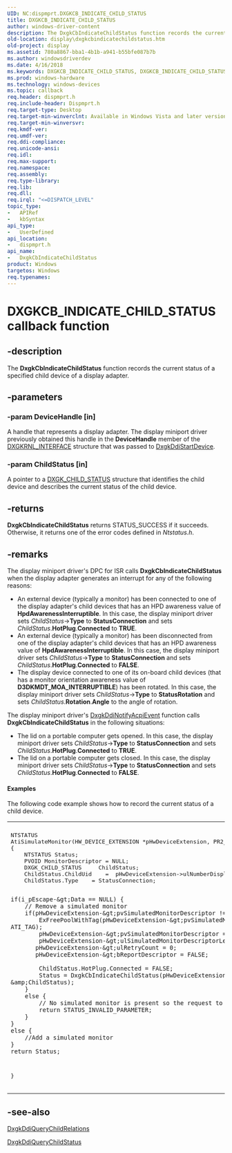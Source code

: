 ```yaml
---
UID: NC:dispmprt.DXGKCB_INDICATE_CHILD_STATUS
title: DXGKCB_INDICATE_CHILD_STATUS
author: windows-driver-content
description: The DxgkCbIndicateChildStatus function records the current status of a specified child device of a display adapter.
old-location: display\dxgkcbindicatechildstatus.htm
old-project: display
ms.assetid: 780a8867-bba1-4b1b-a941-b55bfe087b7b
ms.author: windowsdriverdev
ms.date: 4/16/2018
ms.keywords: DXGKCB_INDICATE_CHILD_STATUS, DXGKCB_INDICATE_CHILD_STATUS callback, DpFunctions_db80be21-a515-411f-beb0-64f7514c11f4.xml, DxgkCbIndicateChildStatus, DxgkCbIndicateChildStatus callback function [Display Devices], display.dxgkcbindicatechildstatus, dispmprt/DxgkCbIndicateChildStatus
ms.prod: windows-hardware
ms.technology: windows-devices
ms.topic: callback
req.header: dispmprt.h
req.include-header: Dispmprt.h
req.target-type: Desktop
req.target-min-winverclnt: Available in Windows Vista and later versions of the Windows operating systems.
req.target-min-winversvr: 
req.kmdf-ver: 
req.umdf-ver: 
req.ddi-compliance: 
req.unicode-ansi: 
req.idl: 
req.max-support: 
req.namespace: 
req.assembly: 
req.type-library: 
req.lib: 
req.dll: 
req.irql: "<=DISPATCH_LEVEL"
topic_type:
-	APIRef
-	kbSyntax
api_type:
-	UserDefined
api_location:
-	dispmprt.h
api_name:
-	DxgkCbIndicateChildStatus
product: Windows
targetos: Windows
req.typenames: 
---
```


# DXGKCB_INDICATE_CHILD_STATUS callback function


## -description


The <b>DxgkCbIndicateChildStatus</b> function records the current status of a specified child device of a display adapter.


## -parameters




### -param DeviceHandle [in]

A handle that represents a display adapter. The display miniport driver previously obtained this handle in the <b>DeviceHandle</b> member of the <a href="https://msdn.microsoft.com/library/windows/hardware/ff560942">DXGKRNL_INTERFACE</a> structure that was passed to <a href="https://msdn.microsoft.com/ffacbb39-2581-4207-841d-28ce57fbc64d">DxgkDdiStartDevice</a>.


### -param ChildStatus [in]

A pointer to a <a href="https://msdn.microsoft.com/library/windows/hardware/ff561010">DXGK_CHILD_STATUS</a> structure that identifies the child device and describes the current status of the child device.


## -returns



<b>DxgkCbIndicateChildStatus</b> returns STATUS_SUCCESS if it succeeds. Otherwise, it returns one of the error codes defined in <i>Ntstatus.h</i>.




## -remarks



The display miniport driver's DPC for ISR calls <b>DxgkCbIndicateChildStatus</b> when the display adapter generates an interrupt for any of the following reasons:

<ul>
<li>
An external device (typically a monitor) has been connected to one of the display adapter's child devices that has an HPD awareness value of <b>HpdAwarenessInterruptible</b>. In this case, the display miniport driver sets<i> ChildStatus</i>-&gt;<b>Type</b> to <b>StatusConnection</b> and sets<i> ChildStatus</i>.<b>HotPlug</b>.<b>Connected</b> to <b>TRUE</b>.

</li>
<li>
An external device (typically a monitor) has been disconnected from one of the display adapter's child devices that has an HPD awareness value of <b>HpdAwarenessInterruptible</b>. In this case, the display miniport driver sets<i> ChildStatus</i>-&gt;<b>Type</b> to <b>StatusConnection</b> and sets<i> ChildStatus</i>.<b>HotPlug</b>.<b>Connected</b> to <b>FALSE</b>.

</li>
<li>
The display device connected to one of its on-board child devices (that has a monitor orientation awareness value of <b>D3DKMDT_MOA_INTERRUPTIBLE</b>) has been rotated. In this case, the display miniport driver sets<i> ChildStatus</i>-&gt;<b>Type</b> to <b>StatusRotation</b> and sets<i> ChildStatus</i>.<b>Rotation</b>.<b>Angle</b> to the angle of rotation.

</li>
</ul>
The display miniport driver's <a href="https://msdn.microsoft.com/fdefde51-0e90-4324-9c14-e8259fc872b3">DxgkDdiNotifyAcpiEvent</a> function calls <b>DxgkCbIndicateChildStatus</b> in the following situations:

<ul>
<li>
The lid on a portable computer gets opened. In this case, the display miniport driver sets<i> ChildStatus</i>-&gt;<b>Type</b> to <b>StatusConnection</b> and sets<i> ChildStatus</i>.<b>HotPlug</b>.<b>Connected</b> to <b>TRUE</b>.

</li>
<li>
The lid on a portable computer gets closed. In this case, the display miniport driver sets<i> ChildStatus</i>-&gt;<b>Type</b> to <b>StatusConnection</b> and sets<i> ChildStatus</i>.<b>HotPlug</b>.<b>Connected</b> to <b>FALSE</b>.

</li>
</ul>

#### Examples

The following code example shows how to record the current status of a child device.

<div class="code"><span codelanguage=""><table>
<tr>
<th></th>
</tr>
<tr>
<td>
<pre>NTSTATUS
AtiSimulateMonitor(HW_DEVICE_EXTENSION *pHwDeviceExtension, PR2_SIMULATE_MONITOR i_pEscape)
{
    NTSTATUS Status;
    PVOID MonitorDescriptor = NULL;
    DXGK_CHILD_STATUS     ChildStatus;
    ChildStatus.ChildUid    =  pHwDeviceExtension-&gt;ulNumberDisplays | HW_ID_DISPLAY_CHILD;
    ChildStatus.Type    = StatusConnection;

    if(i_pEscape-&gt;Data == NULL) {
        // Remove a simulated monitor
        if(pHwDeviceExtension-&gt;pvSimulatedMonitorDescriptor != NULL) {
            ExFreePoolWithTag(pHwDeviceExtension-&gt;pvSimulatedMonitorDescriptor, ATI_TAG);
            pHwDeviceExtension-&gt;pvSimulatedMonitorDescriptor = NULL;
            pHwDeviceExtension-&gt;ulSimulatedMonitorDescriptorLength = 0;
           pHwDeviceExtension-&gt;ulRetryCount = 0;
           pHwDeviceExtension-&gt;bReportDescriptor = FALSE;

            ChildStatus.HotPlug.Connected = FALSE;
            Status = DxgkCbIndicateChildStatus(pHwDeviceExtension-&gt;DeviceHandle, &amp;ChildStatus);
        }
        else {
            // No simulated monitor is present so the request to remove one is invalid
            return STATUS_INVALID_PARAMETER;
        }
    }
    else {
        //Add a simulated monitor
    }
    return Status;
}</pre>
</td>
</tr>
</table></span></div>



## -see-also




<a href="https://msdn.microsoft.com/eb1a0df0-6239-4d82-8477-7dd015f80b6e">DxgkDdiQueryChildRelations</a>



<a href="https://msdn.microsoft.com/478e0c52-4324-4062-8e1e-381808b0f481">DxgkDdiQueryChildStatus</a>
 

 

